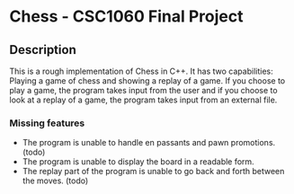 # Chess - CSC1060 Final Project
## Description
This is a rough implementation of Chess in C++. It has two capabilities: Playing a game of chess and showing a replay of a game. If you choose to play a game, the program takes input from the user and if you choose to look at a replay of a game, the program takes input from an external file.
### Missing features
- The program is unable to handle en passants and pawn promotions. (todo)
- The program is unable to display the board in a readable form.
- The replay part of the program is unable to go back and forth between the moves. (todo)
